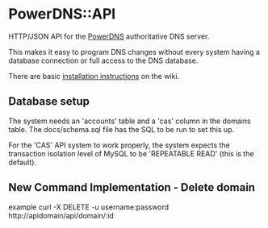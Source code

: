# PowerDNS::API

HTTP/JSON API for the [PowerDNS](http://www.powerdns.com/)
authoritative DNS server.

This makes it easy to program DNS changes without every system having
a database connection or full access to the DNS database.

There are basic [installation
instructions](https://github.com/devel/PowerDNS-API/wiki/Installation)
on the wiki.

## Database setup

The system needs an 'accounts' table and a 'cas' column in the domains
table.  The docs/schema.sql file has the SQL to be run to set this up.

For the 'CAS' API system to work properly, the system expects the
transaction isolation level of MySQL to be 'REPEATABLE READ' (this is
the default).



## New Command Implementation -  Delete domain

 example curl -X DELETE -u username:password http://apidomain/api/domain/:id